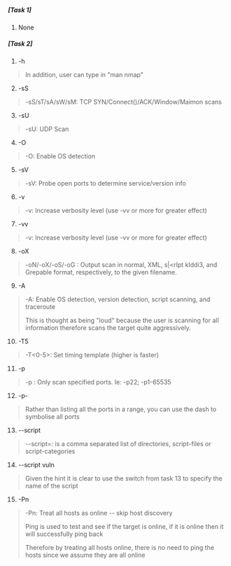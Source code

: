 ##### [Task 1] 
   1. None 

##### [Task 2]
   1. -h
> In addition, user can type in "man nmap"    
   2. -sS
> -sS/sT/sA/sW/sM:  TCP SYN/Connect()/ACK/Window/Maimon scans  
   3. -sU
> -sU: UDP Scan
   4. -O
> -O: Enable OS detection
   5. -sV
> -sV: Probe open ports to determine service/version info
   6. -v
> -v: Increase verbosity level (use -vv or more for greater effect)
   7. -vv
> -v: Increase verbosity level (use -vv or more for greater effect)
   8. -oX
> -oN/-oX/-oS/-oG <file>: Output scan in normal, XML, s|<rIpt kIddi3, and Grepable format, respectively, to the given filename.
   9. -A 
> -A: Enable OS detection, version detection, script scanning, and traceroute
>
> This is thought as being "loud" because the user is scanning for all information therefore scans the target quite aggressively.
   10. -T5
> -T<0-5>: Set timing template (higher is faster)
   11. -p  
> -p <port ranges>: Only scan specified ports. Ie: -p22; -p1-65535
   12. -p- 
> Rather than listing all the ports in a range, you can use the dash to symbolise all ports 
   13. --script
> --script=<Lua scripts>: <Lua scripts> is a comma separated list of directories, script-files or script-categories
   14. --script vuln 
> Given the hint it is clear to use the switch from task 13 to specify the name of the script 
   15. -Pn
> -Pn: Treat all hosts as online -- skip host discovery
> 
> Ping is used to test and see if the target is online, if it is online then it will successfully ping back
>
> Therefore by treating all hosts online, there is no need to ping the hosts since we assume they are all online
   
